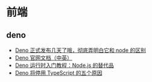 # 前端
## deno
- [Deno 正式发布几天了哦，彻底弄明白它和 node 的区别](/src/front/deno/src/1-nodevsdeno.md)
- [Deno 官网文档（中英）](/src/front/deno/src/2-deno.md)
- [Deno 运行时入门教程：Node.js 的替代品](/src/front/deno/src/3-denoruan.md)
- [Deno 将停用 TypeScript 的五个原因](/src/front/deno/src/4-denostopts)
